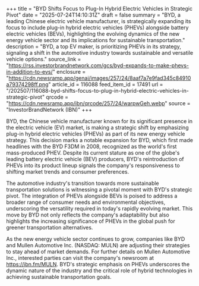 +++
title = "BYD Shifts Focus to Plug-In Hybrid Electric Vehicles in Strategic Pivot"
date = "2025-07-24T14:10:31Z"
draft = false
summary = "BYD, a leading Chinese electric vehicle manufacturer, is strategically expanding its focus to include plug-in hybrid electric vehicles (PHEVs) alongside battery electric vehicles (BEVs), highlighting the evolving dynamics of the new energy vehicle sector and its implications for sustainable transportation."
description = "BYD, a top EV maker, is prioritizing PHEVs in its strategy, signaling a shift in the automotive industry towards sustainable and versatile vehicle options."
source_link = "https://rss.investorbrandnetwork.com/gcs/byd-expands-to-make-phevs-in-addition-to-evs/"
enclosure = "https://cdn.newsramp.app/genai/images/257/24/8aaf7a7e9fad345c84910a79374298ff.png"
article_id = 116088
feed_item_id = 17491
url = "/202507/116088-byd-shifts-focus-to-plug-in-hybrid-electric-vehicles-in-strategic-pivot"
qrcode = "https://cdn.newsramp.app/ibn/qrcode/257/24/warpwGeh.webp"
source = "InvestorBrandNetwork (IBN)"
+++

<p>BYD, the Chinese vehicle manufacturer known for its significant presence in the electric vehicle (EV) market, is making a strategic shift by emphasizing plug-in hybrid electric vehicles (PHEVs) as part of its new energy vehicle strategy. This decision marks a notable expansion for BYD, which first made headlines with the BYD F3DM in 2008, recognized as the world's first mass-produced PHEV. Despite its current stature as one of the globe's leading battery electric vehicle (BEV) producers, BYD's reintroduction of PHEVs into its product lineup signals the company's responsiveness to shifting market trends and consumer preferences.</p><p>The automotive industry's transition towards more sustainable transportation solutions is witnessing a pivotal moment with BYD's strategic pivot. The integration of PHEVs alongside BEVs is poised to address a broader range of consumer needs and environmental objectives, underscoring the versatility required in today's rapidly evolving market. This move by BYD not only reflects the company's adaptability but also highlights the increasing significance of PHEVs in the global push for greener transportation alternatives.</p><p>As the new energy vehicle sector continues to grow, companies like BYD and Mullen Automotive Inc. (NASDAQ: MULN) are adjusting their strategies to stay ahead of market demands. For further details on Mullen Automotive Inc., interested parties can visit the company's newsroom at <a href='https://ibn.fm/MULN' rel='nofollow' target='_blank'>https://ibn.fm/MULN</a>. BYD's strategic emphasis on PHEVs underscores the dynamic nature of the industry and the critical role of hybrid technologies in achieving sustainable transportation goals.</p>